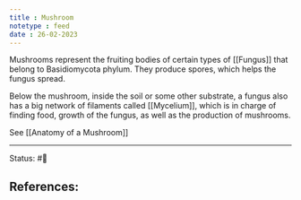 ```yaml
---
title : Mushroom
notetype : feed
date : 26-02-2023
---
```


Mushrooms represent the fruiting bodies of certain types of [[Fungus]] that belong to Basidiomycota phylum. They produce spores, which helps the fungus spread. 

Below the mushroom, inside the soil or some other substrate, a fungus also has a big network of filaments called [[Mycelium]], which is in charge of finding food, growth of the fungus, as well as the production of mushrooms.

See [[Anatomy of a Mushroom]]


-----

Status: #🌱 

References:
- 
